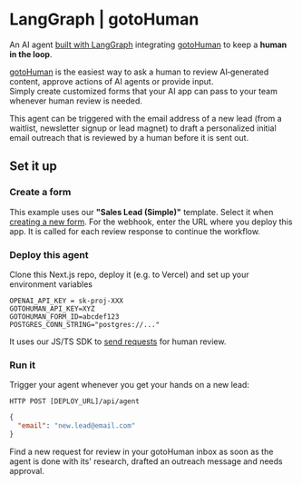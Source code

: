 # LangGraph | gotoHuman

An AI agent [built with LangGraph](https://langchain-ai.github.io/langgraphjs/) integrating [gotoHuman](https://gotohuman.com) to keep a **human in the loop**.

[gotoHuman](https://gotohuman.com) is the easiest way to ask a human to review AI‑generated content, approve actions of AI agents or provide input.  
Simply create customized forms that your AI app can pass to your team whenever human review is needed.

This agent can be triggered with the email address of a new lead (from a waitlist, newsletter signup or lead magnet) to draft a personalized initial email outreach that is reviewed by a human before it is sent out.

## Set it up

### Create a form

This example uses our **"Sales Lead (Simple)"** template. Select it when [creating a new form](https://app.gotohuman.com/create). For the webhook, enter the URL where you deploy this app. It is called for each review response to continue the workflow.

### Deploy this agent

Clone this Next.js repo, deploy it (e.g. to Vercel) and set up your environment variables

```
OPENAI_API_KEY = sk-proj-XXX
GOTOHUMAN_API_KEY=XYZ
GOTOHUMAN_FORM_ID=abcdef123
POSTGRES_CONN_STRING="postgres://..."
```

It uses our JS/TS SDK to [send requests](https://docs.gotohuman.com/send-requests) for human review.

### Run it

Trigger your agent whenever you get your hands on a new lead:

`HTTP POST [DEPLOY_URL]/api/agent`
```json
{
  "email": "new.lead@email.com"
}
```

Find a new request for review in your gotoHuman inbox as soon as the agent is done with its' research, drafted an outreach message and needs approval.